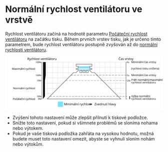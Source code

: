 Normální rychlost ventilátoru ve vrstvě
====
Rychlost ventilátoru začíná na hodnotě parametru [Počáteční rychlost ventilátoru](cool_fan_speed_0.md) na začátku tisku. Během prvních vrstev tisku, jak je určeno tímto parametrem, bude rychlost ventilátoru postupně zvyšován až do [normální rychlosti ventilátoru](cool_fan_speed_min.md).

![Jaká rychlost ventilátoru se používá, a kde](../images/cool_fan_speed_cs.svg)

* Zvýšení tohoto nastavení může zlepšit přilnutí k tiskové podložce.
* Snižte toto nastavení, pokud si všimnete problémů se sloníma nohama nebo výtokem.
* Pokud je vaše tisková podložka zahřáta na vysokou hodnotu, možná budete muset toto nastavení omezit, abyste se vyhnuli sloním nohám nebo výtokům.
